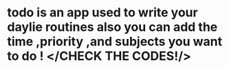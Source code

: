 # todo is an app used to write your daylie routines also you can add the time ,priority ,and subjects you want to do ! </CHECK THE CODES!/>
